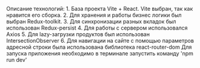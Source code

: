 Описание технологий:
    1. База проекта Vite + React. Vite выбран, так как нравится его сборка.
    2. Для хранения и работы бизнес логики был выбран Redux-toolkit.
    3. Для синхронизации разных вкладок был использован Redux-persist
    4. Для работы с сервером использовался Axios
    5. Для lazy-загрузки продуктов был использован IntersectionObserver
    6. Для навигации на сайте с помощью параметров адресной строки была использована библиотека react-router-dom
Для запуска приложения необходимо в терминале запустить команду 'npm run dev'

